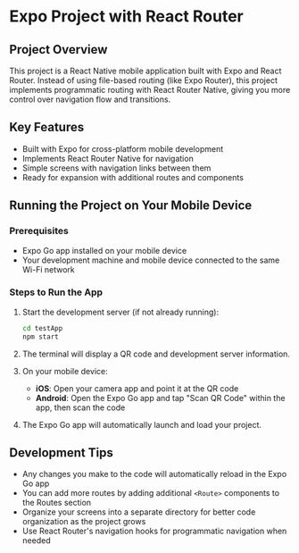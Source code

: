 # Expo Project with React Router

## Project Overview
This project is a React Native mobile application built with Expo and React Router. Instead of using file-based routing (like Expo Router), this project implements programmatic routing with React Router Native, giving you more control over navigation flow and transitions.

## Key Features
- Built with Expo for cross-platform mobile development
- Implements React Router Native for navigation
- Simple screens with navigation links between them
- Ready for expansion with additional routes and components

## Running the Project on Your Mobile Device

### Prerequisites
- Expo Go app installed on your mobile device
- Your development machine and mobile device connected to the same Wi-Fi network

### Steps to Run the App

1. Start the development server (if not already running):
   ```bash
   cd testApp
   npm start
   ```

2. The terminal will display a QR code and development server information.

3. On your mobile device:
   - **iOS**: Open your camera app and point it at the QR code
   - **Android**: Open the Expo Go app and tap "Scan QR Code" within the app, then scan the code

4. The Expo Go app will automatically launch and load your project.

## Development Tips
- Any changes you make to the code will automatically reload in the Expo Go app
- You can add more routes by adding additional `<Route>` components to the Routes section
- Organize your screens into a separate directory for better code organization as the project grows
- Use React Router's navigation hooks for programmatic navigation when needed